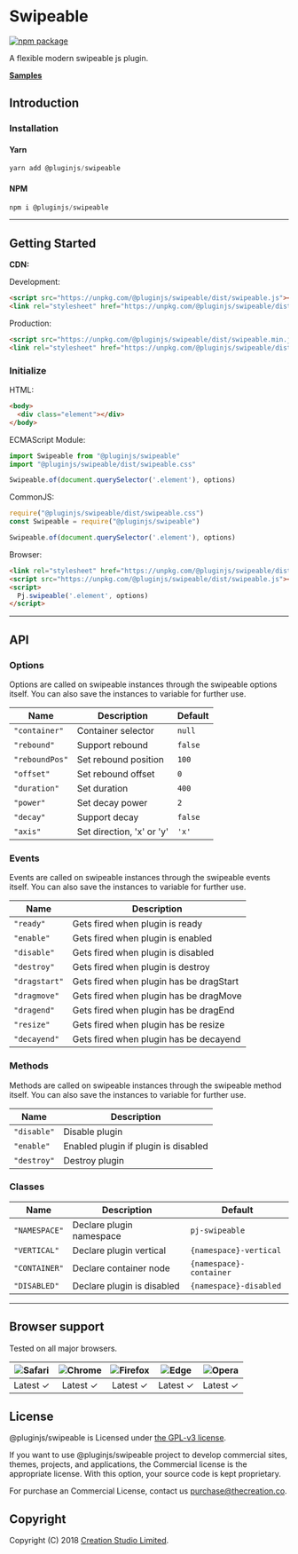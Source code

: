 # Swipeable

[![npm package](https://img.shields.io/npm/v/@pluginjs/swipeable.svg)](https://www.npmjs.com/package/@pluginjs/swipeable)

A flexible modern swipeable js plugin.

**[Samples](https://codesandbox.io/s/github/pluginjs/plugin.js/tree/master/modules/swipeable/samples)**

## Introduction

### Installation

#### Yarn

```javascript
yarn add @pluginjs/swipeable
```

#### NPM

```javascript
npm i @pluginjs/swipeable
```

---

## Getting Started

**CDN:**

Development:

```html
<script src="https://unpkg.com/@pluginjs/swipeable/dist/swipeable.js"></script>
<link rel="stylesheet" href="https://unpkg.com/@pluginjs/swipeable/dist/swipeable.css">
```

Production:

```html
<script src="https://unpkg.com/@pluginjs/swipeable/dist/swipeable.min.js"></script>
<link rel="stylesheet" href="https://unpkg.com/@pluginjs/swipeable/dist/swipeable.min.css">
```

### Initialize

HTML:

```html
<body>
  <div class="element"></div>
</body>
```

ECMAScript Module:

```javascript
import Swipeable from "@pluginjs/swipeable"
import "@pluginjs/swipeable/dist/swipeable.css"

Swipeable.of(document.querySelector('.element'), options)
```

CommonJS:

```javascript
require("@pluginjs/swipeable/dist/swipeable.css")
const Swipeable = require("@pluginjs/swipeable")

Swipeable.of(document.querySelector('.element'), options)
```

Browser:

```html
<link rel="stylesheet" href="https://unpkg.com/@pluginjs/swipeable/dist/swipeable.css">
<script src="https://unpkg.com/@pluginjs/swipeable/dist/swipeable.js"></script>
<script>
  Pj.swipeable('.element', options)
</script>
```

---

## API

### Options

Options are called on swipeable instances through the swipeable options itself.
You can also save the instances to variable for further use.

Name | Description | Default
-----|--------------|-----
`"container"` | Container selector | `null`
`"rebound"` | Support rebound | `false`
`"reboundPos"` | Set rebound position | `100`
`"offset"` | Set rebound offset | `0`
`"duration"` | Set duration | `400`
`"power"` | Set decay power | `2`
`"decay"` | Support decay | `false`
`"axis"` | Set direction, 'x' or 'y' | `'x'`

### Events

Events are called on swipeable instances through the swipeable events itself.
You can also save the instances to variable for further use.

Name | Description
-----|-----
`"ready"` | Gets fired when plugin is ready
`"enable"` | Gets fired when plugin is enabled
`"disable"` | Gets fired when plugin is disabled
`"destroy"` | Gets fired when plugin is destroy
`"dragstart"` | Gets fired when plugin has be dragStart
`"dragmove"` | Gets fired when plugin has be dragMove
`"dragend"` | Gets fired when plugin has be dragEnd
`"resize"` | Gets fired when plugin has be resize
`"decayend"` | Gets fired when plugin has be decayend

### Methods

Methods are called on swipeable instances through the swipeable method itself.
You can also save the instances to variable for further use.

Name | Description
-----|-----
`"disable"` | Disable plugin
`"enable"` | Enabled plugin if plugin is disabled
`"destroy"` | Destroy plugin

### Classes

Name | Description | Default
-----|------|------
`"NAMESPACE"` | Declare plugin namespace | `pj-swipeable`
`"VERTICAL"` | Declare plugin vertical | `{namespace}-vertical`
`"CONTAINER"` | Declare container node | `{namespace}-container`
`"DISABLED"` | Declare plugin is disabled | `{namespace}-disabled`
---

## Browser support

Tested on all major browsers.

| <img src="https://raw.githubusercontent.com/alrra/browser-logos/master/src/safari/safari_32x32.png" alt="Safari"> | <img src="https://raw.githubusercontent.com/alrra/browser-logos/master/src/chrome/chrome_32x32.png" alt="Chrome"> | <img src="https://raw.githubusercontent.com/alrra/browser-logos/master/src/firefox/firefox_32x32.png" alt="Firefox"> | <img src="https://raw.githubusercontent.com/alrra/browser-logos/master/src/edge/edge_32x32.png" alt="Edge"> | <img src="https://raw.githubusercontent.com/alrra/browser-logos/master/src/opera/opera_32x32.png" alt="Opera"> |
|:--:|:--:|:--:|:--:|:--:|
| Latest ✓ | Latest ✓ | Latest ✓ | Latest ✓ | Latest ✓ |

## License

@pluginjs/swipeable is Licensed under [the GPL-v3 license](LICENSE).

If you want to use @pluginjs/swipeable project to develop commercial sites, themes, projects, and applications, the Commercial license is the appropriate license. With this option, your source code is kept proprietary.

For purchase an Commercial License, contact us purchase@thecreation.co.

## Copyright

Copyright (C) 2018 [Creation Studio Limited](creationstudio.com).